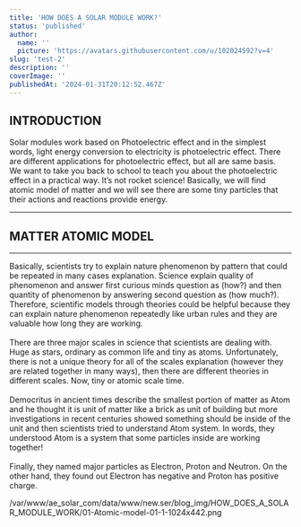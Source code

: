 ```yaml
---
title: 'HOW DOES A SOLAR MODULE WORK?'
status: 'published'
author:
  name: ''
  picture: 'https://avatars.githubusercontent.com/u/102024592?v=4'
slug: 'test-2'
description: ''
coverImage: ''
publishedAt: '2024-01-31T20:12:52.467Z'
---
```


## **INTRODUCTION**

Solar modules work based on Photoelectric effect and in the simplest words, light energy conversion to electricity is photoelectric effect. There are different applications for photoelectric effect, but all are same basis.\
We want to take you back to school to teach you about the photoelectric effect in a practical way. It’s not rocket science! Basically, we will find atomic model of matter and we will see there are some tiny particles that their actions and reactions provide energy.

---

## **MATTER ATOMIC MODEL**

---

Basically, scientists try to explain nature phenomenon by pattern that could be repeated in many cases explanation. Science explain quality of phenomenon and answer first curious minds question as (how?) and then quantity of phenomenon by answering second question as (how much?). Therefore, scientific models through theories could be helpful because they can explain nature phenomenon repeatedly like urban rules and they are valuable how long they are working.\
\
There are three major scales in science that scientists are dealing with. Huge as stars, ordinary as common life and tiny as atoms. Unfortunately, there is not a unique theory for all of the scales explanation (however they are related together in many ways), then there are different theories in different scales. Now, tiny or atomic scale time.\
\
Democritus in ancient times describe the smallest portion of matter as Atom and he thought it is unit of matter like a brick as unit of building but more investigations in recent centuries showed something should be inside of the unit and then scientists tried to understand Atom system. In words, they understood Atom is a system that some particles inside are working together!\
\
Finally, they named major particles as Electron, Proton and Neutron. On the other hand, they found out Electron has negative and Proton has positive charge.

/var/www/ae_solar_com/data/www/new.ser/blog_img/HOW_DOES_A_SOLAR_MODULE_WORK/01-Atomic-model-01-1-1024x442.png